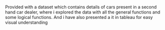 Provided with a dataset which contains details of cars present in a second hand car dealer, where i explored the data with all the general functions and some logical functions. 
And i have also presented a it in tableau for easy visual understanding 